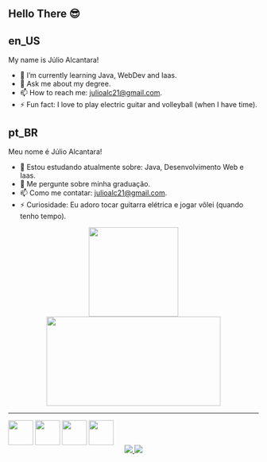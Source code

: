 ## Hello There 😎
<p align="center">
</p>

## en_US   

My name is Júlio Alcantara! 

- 🌱 I’m currently learning Java, WebDev and Iaas.
- 💬 Ask me about my degree.
- 📫 How to reach me: julioalc21@gmail.com.
- ⚡ Fun fact: I love to play electric guitar and volleyball (when I have time).

## pt_BR 
Meu nome é Júlio Alcantara!

- 🌱 Estou estudando atualmente sobre: Java, Desenvolvimento Web e Iaas.
- 💬 Me pergunte sobre minha graduação.
- 📫 Como me contatar: julioalc21@gmail.com.
- ⚡ Curiosidade: Eu adoro tocar guitarra elétrica e jogar vôlei (quando tenho tempo).


<div align="center">
  <a href="https://github.com/alcantarajulio">
  <img height="180em" src="https://github-readme-stats.vercel.app/api?username=alcantarajulio&show_icons=true&theme=tokyonight&include_all_commits=true&count_private=true"/>
  <img height="180em" width="350em" src="https://github-readme-stats.vercel.app/api/top-langs/?username=alcantarajulio&layout=compact&langs_count=7&theme=tokyonight"/>
</div>
 
 * * *
 <div align="center" style="display: inline-block">
   <img align="center" height="50" width="50" src="https://cdn.jsdelivr.net/gh/devicons/devicon/icons/python/python-original.svg" />
   <img align="center" height="50" width="50" src="https://cdn.jsdelivr.net/gh/devicons/devicon/icons/linux/linux-original.svg" />
   <img align="center" height="50" width="50" src="https://cdn.jsdelivr.net/gh/devicons/devicon/icons/java/java-original.svg" />
   <img align="center" height="50" width="50" src="https://cdn.jsdelivr.net/gh/devicons/devicon//icons/html5/html5-original.svg" />
  </div>
  
 <br>
 <div align="center">
  <a href="https://www.linkedin.com/in/j%C3%BAlio-alcantara-6b23451a0/"> <img src="https://img.shields.io/badge/LinkedIn-0077B5?style=for-the-badge&logo=linkedin&logoColor=white"</a>
  <a href="https://www.instagram.com/_j_ulio"> <img src="https://img.shields.io/badge/Instagram-E4405F?style=for-the-badge&logo=instagram&logoColor=white"</a>
</div>
   
